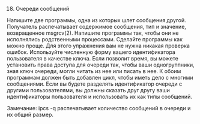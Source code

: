 18. Очеpеди сообщений  

Напишите две программы, одна из которых шлет сообщения другой. Получатель распечатывает содержимое сообщения, тип и значение, возвращенное msgrcv(2). Напишите программы так, чтобы они не исполнялись родственными процессами. Сделайте программы как можно проще. Для этого упражнения вам не нужна никакая проверка ошибок. Используйте численную форму вашего идентификатора пользователя в качестве ключа. Если позволит время, вы можете установить права доступа для очереди так, чтобы ваши одногруппники, зная ключ очереди, могли читать из нее или писать в нее. К обоим программам должен быть добавлен цикл, чтобы иметь дело с многими сообщениями. Если вы будете разделять идентификатор очереди с другими пользователями, вы должны сказать друг другу ваши идентификаторы пользователя и использовать их как типы сообщений.  

Замечание: ipcs -q распечатывает количество сообщений в очереди и их общий размер.   
